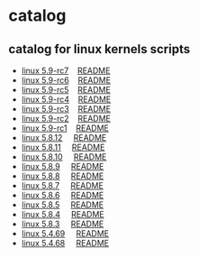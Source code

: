 # catalog
 
## catalog for linux kernels scripts
- [linux 5.9-rc7](https://github.com/HexaOneOfficial/ubuntumainline/tree/master/catalog/5.9-rc7)&nbsp;&nbsp;&nbsp;&nbsp;[README](https://github.com/HexaOneOfficial/ubuntumainline/blob/master/catalog/5.9-rc7/README.md)
- [linux 5.9-rc6](https://github.com/HexaOneOfficial/ubuntumainline/tree/master/catalog/5.9-rc6)&nbsp;&nbsp;&nbsp;&nbsp;[README](https://github.com/HexaOneOfficial/ubuntumainline/blob/master/catalog/5.9-rc6/README.md)
- [linux 5.9-rc5](https://github.com/HexaOneOfficial/ubuntumainline/tree/master/catalog/5.9-rc5)&nbsp;&nbsp;&nbsp;&nbsp;[README](https://github.com/HexaOneOfficial/ubuntumainline/blob/master/catalog/5.9-rc5/README.md)
- [linux 5.9-rc4](https://github.com/HexaOneOfficial/ubuntumainline/tree/master/catalog/5.9-rc4)&nbsp;&nbsp;&nbsp;&nbsp;[README](https://github.com/HexaOneOfficial/ubuntumainline/blob/master/catalog/5.9-rc4/README.md)
- [linux 5.9-rc3](https://github.com/HexaOneOfficial/ubuntumainline/tree/master/catalog/5.9-rc3)&nbsp;&nbsp;&nbsp;&nbsp;[README](https://github.com/HexaOneOfficial/ubuntumainline/blob/master/catalog/5.9-rc3/README.md)
- [linux 5.9-rc2](https://github.com/HexaOneOfficial/ubuntumainline/tree/master/catalog/5.9-rc2)&nbsp;&nbsp;&nbsp;&nbsp;[README](https://github.com/HexaOneOfficial/ubuntumainline/blob/master/catalog/5.9-rc2/README.md)
- [linux 5.9-rc1](https://github.com/HexaOneOfficial/ubuntumainline/tree/master/catalog/5.9-rc1)&nbsp;&nbsp;&nbsp;&nbsp;[README](https://github.com/HexaOneOfficial/ubuntumainline/blob/master/catalog/5.9-rc1/README.md)
- [linux 5.8.12](https://github.com/HexaOneOfficial/ubuntumainline/tree/master/catalog/5.8.12)&nbsp;&nbsp;&nbsp;&nbsp;&nbsp;[README](https://github.com/HexaOneOfficial/ubuntumainline/blob/master/catalog/5.8.12/README.md)
- [linux 5.8.11](https://github.com/HexaOneOfficial/ubuntumainline/tree/master/catalog/5.8.11)&nbsp;&nbsp;&nbsp;&nbsp;&nbsp;[README](https://github.com/HexaOneOfficial/ubuntumainline/blob/master/catalog/5.8.11/README.md)
- [linux 5.8.10](https://github.com/HexaOneOfficial/ubuntumainline/tree/master/catalog/5.8.10)&nbsp;&nbsp;&nbsp;&nbsp;&nbsp;[README](https://github.com/HexaOneOfficial/ubuntumainline/blob/master/catalog/5.8.10/README.md)
- [linux 5.8.9](https://github.com/HexaOneOfficial/ubuntumainline/tree/master/catalog/5.8.9)&nbsp;&nbsp;&nbsp;&nbsp;&nbsp;[README](https://github.com/HexaOneOfficial/ubuntumainline/blob/master/catalog/5.8.9/README.md)
- [linux 5.8.8](https://github.com/HexaOneOfficial/ubuntumainline/tree/master/catalog/5.8.8)&nbsp;&nbsp;&nbsp;&nbsp;&nbsp;[README](https://github.com/HexaOneOfficial/ubuntumainline/blob/master/catalog/5.8.8/README.md)
- [linux 5.8.7](https://github.com/HexaOneOfficial/ubuntumainline/tree/master/catalog/5.8.7)&nbsp;&nbsp;&nbsp;&nbsp;&nbsp;[README](https://github.com/HexaOneOfficial/ubuntumainline/blob/master/catalog/5.8.7/README.md)
- [linux 5.8.6](https://github.com/HexaOneOfficial/ubuntumainline/tree/master/catalog/5.8.6)&nbsp;&nbsp;&nbsp;&nbsp;&nbsp;[README](https://github.com/HexaOneOfficial/ubuntumainline/blob/master/catalog/5.8.6/README.md)
- [linux 5.8.5](https://github.com/HexaOneOfficial/ubuntumainline/tree/master/catalog/5.8.5)&nbsp;&nbsp;&nbsp;&nbsp;&nbsp;[README](https://github.com/HexaOneOfficial/ubuntumainline/blob/master/catalog/5.8.5/README.md)
- [linux 5.8.4](https://github.com/HexaOneOfficial/ubuntumainline/tree/master/catalog/5.8.4)&nbsp;&nbsp;&nbsp;&nbsp;&nbsp;[README](https://github.com/HexaOneOfficial/ubuntumainline/blob/master/catalog/5.8.4/README.md)
- [linux 5.8.3](https://github.com/HexaOneOfficial/ubuntumainline/tree/master/catalog/5.8.3)&nbsp;&nbsp;&nbsp;&nbsp;&nbsp;[README](https://github.com/HexaOneOfficial/ubuntumainline/blob/master/catalog/5.8.3/README.md)
- [linux 5.4.69](https://github.com/HexaOneOfficial/ubuntumainline/tree/master/catalog/5.4.69)&nbsp;&nbsp;&nbsp;&nbsp;&nbsp;[README](https://github.com/HexaOneOfficial/ubuntumainline/blob/master/catalog/5.4.69/README.md)
- [linux 5.4.68](https://github.com/HexaOneOfficial/ubuntumainline/tree/master/catalog/5.4.68)&nbsp;&nbsp;&nbsp;&nbsp;&nbsp;[README](https://github.com/HexaOneOfficial/ubuntumainline/blob/master/catalog/5.4.68/README.md)
